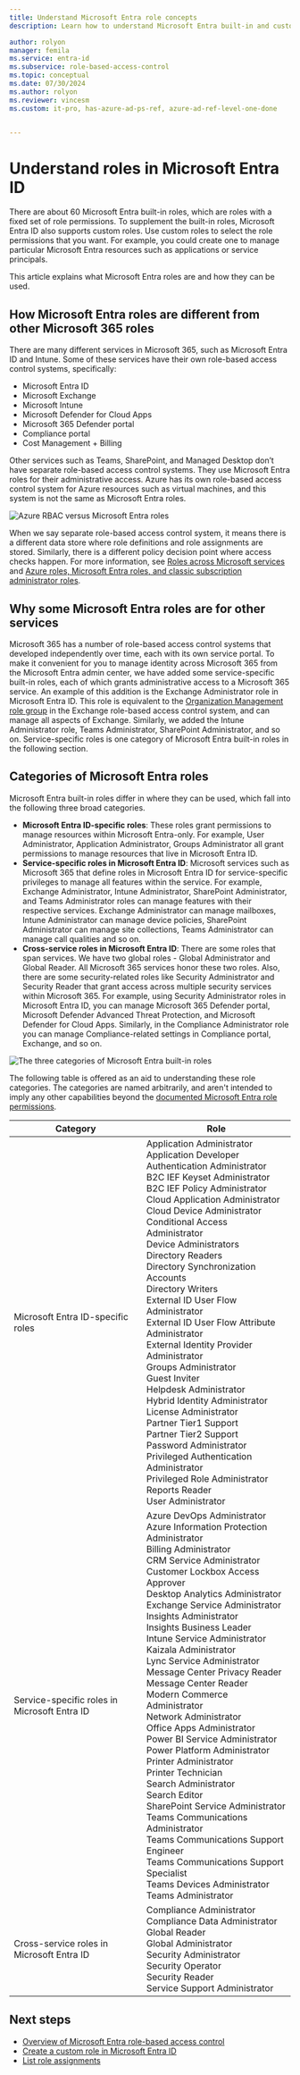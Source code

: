 ```yaml
---
title: Understand Microsoft Entra role concepts
description: Learn how to understand Microsoft Entra built-in and custom roles with resource scope in Microsoft Entra ID.

author: rolyon
manager: femila
ms.service: entra-id
ms.subservice: role-based-access-control
ms.topic: conceptual
ms.date: 07/30/2024
ms.author: rolyon
ms.reviewer: vincesm
ms.custom: it-pro, has-azure-ad-ps-ref, azure-ad-ref-level-one-done


---
```


# Understand roles in Microsoft Entra ID

There are about 60 Microsoft Entra built-in roles, which are roles with a fixed set of role permissions. To supplement the built-in roles, Microsoft Entra ID also supports custom roles. Use custom roles to select the role permissions that you want. For example, you could create one to manage particular Microsoft Entra resources such as applications or service principals.

This article explains what Microsoft Entra roles are and how they can be used.

<a name='how-azure-ad-roles-are-different-from-other-microsoft-365-roles'></a>

## How Microsoft Entra roles are different from other Microsoft 365 roles

There are many different services in Microsoft 365, such as Microsoft Entra ID and Intune. Some of these services have their own role-based access control systems, specifically:

- Microsoft Entra ID
- Microsoft Exchange
- Microsoft Intune
- Microsoft Defender for Cloud Apps
- Microsoft 365 Defender portal
- Compliance portal
- Cost Management + Billing

Other services such as Teams, SharePoint, and Managed Desktop don’t have separate role-based access control systems. They use Microsoft Entra roles for their administrative access. Azure has its own role-based access control system for Azure resources such as virtual machines, and this system is not the same as Microsoft Entra roles.

![Azure RBAC versus Microsoft Entra roles](./media/concept-understand-roles/azure-roles-azure-ad-roles.png)

When we say separate role-based access control system, it means there is a different data store where role definitions and role assignments are stored. Similarly, there is a different policy decision point where access checks happen. For more information, see [Roles across Microsoft services](m365-workload-docs.md) and [Azure roles, Microsoft Entra roles, and classic subscription administrator roles](/azure/role-based-access-control/rbac-and-directory-admin-roles).

<a name='why-some-azure-ad-roles-are-for-other-services'></a>

## Why some Microsoft Entra roles are for other services

Microsoft 365 has a number of role-based access control systems that developed independently over time, each with its own service portal. To make it convenient for you to manage identity across Microsoft 365 from the Microsoft Entra admin center, we have added some service-specific built-in roles, each of which grants administrative access to a Microsoft 365 service. An example of this addition is the Exchange Administrator role in Microsoft Entra ID. This role is equivalent to the [Organization Management role group](/exchange/organization-management-exchange-2013-help) in the Exchange role-based access control system, and can manage all aspects of Exchange. Similarly, we added the Intune Administrator role, Teams Administrator, SharePoint Administrator, and so on. Service-specific roles is one category of Microsoft Entra built-in roles in the following section.

<a name='categories-of-azure-ad-roles'></a>

## Categories of Microsoft Entra roles

Microsoft Entra built-in roles differ in where they can be used, which fall into the following three broad categories.

- **Microsoft Entra ID-specific roles**: These roles grant permissions to manage resources within Microsoft Entra-only. For example, User Administrator, Application Administrator, Groups Administrator all grant permissions to manage resources that live in Microsoft Entra ID.
- **Service-specific roles in Microsoft Entra ID**: Microsoft services such as Microsoft 365 that define roles in Microsoft Entra ID for service-specific privileges to manage all features within the service. For example, Exchange Administrator, Intune Administrator, SharePoint Administrator, and Teams Administrator roles can manage features with their respective services. Exchange Administrator can manage mailboxes, Intune Administrator can manage device policies, SharePoint Administrator can manage site collections, Teams Administrator can manage call qualities and so on.
- **Cross-service roles in Microsoft Entra ID**: There are some roles that span services. We have two global roles - Global Administrator and Global Reader. All Microsoft 365 services honor these two roles. Also, there are some security-related roles like Security Administrator and Security Reader that grant access across multiple security services within Microsoft 365. For example, using Security Administrator roles in Microsoft Entra ID, you can manage Microsoft 365 Defender portal, Microsoft Defender Advanced Threat Protection, and Microsoft Defender for Cloud Apps. Similarly, in the Compliance Administrator role you can manage Compliance-related settings in Compliance portal, Exchange, and so on.

![The three categories of Microsoft Entra built-in roles](./media/concept-understand-roles/role-overlap-diagram.png)

The following table is offered as an aid to understanding these role categories. The categories are named arbitrarily, and aren't intended to imply any other capabilities beyond the [documented Microsoft Entra role permissions](permissions-reference.md).

| Category | Role |
| ---- | ---- |
| Microsoft Entra ID-specific roles | Application Administrator<br>Application Developer<br>Authentication Administrator<br>B2C IEF Keyset Administrator<br>B2C IEF Policy Administrator<br>Cloud Application Administrator<br>Cloud Device Administrator<br>Conditional Access Administrator<br>Device Administrators<br>Directory Readers<br>Directory Synchronization Accounts<br>Directory Writers<br>External ID User Flow Administrator<br>External ID User Flow Attribute Administrator<br>External Identity Provider Administrator<br>Groups Administrator<br>Guest Inviter<br>Helpdesk Administrator<br>Hybrid Identity Administrator<br>License Administrator<br>Partner Tier1 Support<br>Partner Tier2 Support<br>Password Administrator<br>Privileged Authentication Administrator<br>Privileged Role Administrator<br>Reports Reader<br>User Administrator |
| Service-specific roles in Microsoft Entra ID | Azure DevOps Administrator<br>Azure Information Protection Administrator<br>Billing Administrator<br>CRM Service Administrator<br>Customer Lockbox Access Approver<br>Desktop Analytics Administrator<br>Exchange Service Administrator<br>Insights Administrator<br>Insights Business Leader<br>Intune Service Administrator<br>Kaizala Administrator<br>Lync Service Administrator<br>Message Center Privacy Reader<br>Message Center Reader<br>Modern Commerce Administrator<br>Network Administrator<br>Office Apps Administrator<br>Power BI Service Administrator<br>Power Platform Administrator<br>Printer Administrator<br>Printer Technician<br>Search Administrator<br>Search Editor<br>SharePoint Service Administrator<br>Teams Communications Administrator<br>Teams Communications Support Engineer<br>Teams Communications Support Specialist<br>Teams Devices Administrator<br>Teams Administrator |
| Cross-service roles in Microsoft Entra ID | Compliance Administrator<br>Compliance Data Administrator<br>Global Reader<br>Global Administrator<br>Security Administrator<br>Security Operator<br>Security Reader<br>Service Support Administrator |

## Next steps

- [Overview of Microsoft Entra role-based access control](custom-overview.md)
- [Create a custom role in Microsoft Entra ID](custom-create.md)
- [List role assignments](view-assignments.md)
